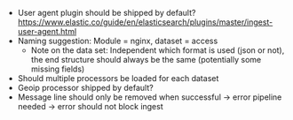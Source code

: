* User agent plugin should be shipped by default? https://www.elastic.co/guide/en/elasticsearch/plugins/master/ingest-user-agent.html
* Naming suggestion: Module = nginx, dataset = access
    * Note on the data set: Independent which format is used (json or not), the end structure should always be the same (potentially some missing fields)
* Should multiple processors be loaded for each dataset
* Geoip processor shipped by default?
* Message line should only be removed when successful -> error pipeline needed -> error should not block ingest
